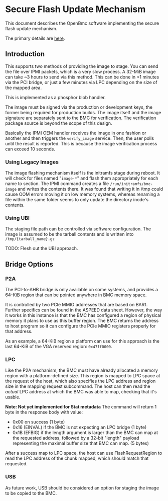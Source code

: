 # Secure Flash Update Mechanism

This document describes the OpenBmc software implementing the secure flash
update mechanism.

The primary details are [here](https://github.com/openbmc/docs/blob/master/designs/firmware_update_via_blobs.md).

## Introduction

This supports two methods of providing the image to stage. You can send the
file over IPMI packets, which is a very slow process. A 32-MiB image can take
~3 hours to send via this method.  This can be done in <1 minutes via the PCI
bridge, or just a few minutes via LPC depending on the size of the mapped area.

This is implemented as a phosphor blob handler.

The image must be signed via the production or development keys, the former
being required for production builds. The image itself and the image signature
are separately sent to the BMC for verification. The verification package
source is beyond the scope of this design.

Basically the IPMI OEM handler receives the image in one fashion or another and
then triggers the `verify_image` service. Then, the user polls until the result
is reported. This is because the image verification process can exceed 10
seconds.

### Using Legacy Images

The image flashing mechanism itself is the initramfs stage during reboot. It
will check for files named "`image-*`" and flash them appropriately for each
name to section. The IPMI command creates a file `/run/initramfs/bmc-image` and
writes the contents there. It was found that writing it in /tmp could cause OOM
errors moving it on low memory systems, whereas renaming a file within the same
folder seems to only update the directory inode's contents.

### Using UBI

The staging file path can be controlled via software configuration.  The image
is assumed to be the tarball contents and is written into `/tmp/{tarball_name}.gz`

TODO: Flesh out the UBI approach.

## Bridge Options

### P2A

The PCI-to-AHB bridge is only available on some systems, and provides a 64-KiB
region that can be pointed anywhere in BMC memory space.

It is controlled by two PCIe MMIO addresses that are based on BAR1. Further
specifics can be found in the ASPEED data sheet. However, the way it works in
this instance is that the BMC has configured a region of physical memory it
plans to use as this buffer region. The BMC returns the address to host program
so it can configure the PCIe MMIO registers properly for that address.

As an example, a 64-KiB region a platform can use for this
approach is the last 64-KiB of the VGA reserved region: `0x47ff0000`.

### LPC

Like the P2A mechanism, the BMC must have already allocated a memory region
with a platform-defined size. This region is mapped to LPC space at the request
of the host, which also specifies the LPC address and region size in the
mapping request subcommand. The host can then read the _actual_ LPC address at
which the BMC was able to map, checking that it's usable.

**Note: Not yet implemented for Stat metadata**
The command will return 1 byte in the response body with value:

*   0x00 on success (1 byte)
*   0x16 (EINVAL) if the BMC is not expecting an LPC bridge (1 byte)
*   0x1B (EFBIG) if the length argument is larger than the BMC can map at the
    requested address, followed by a 32-bit "length" payload representing the
    maximal buffer size that BMC can map. (5 bytes)

After a success map to LPC space, the host can use FlashRequestRegion to read
the LPC address of the chunk mapped, which should match that requested.

### USB

As future work, USB should be considered an option for staging the image to be
copied to the BMC.

